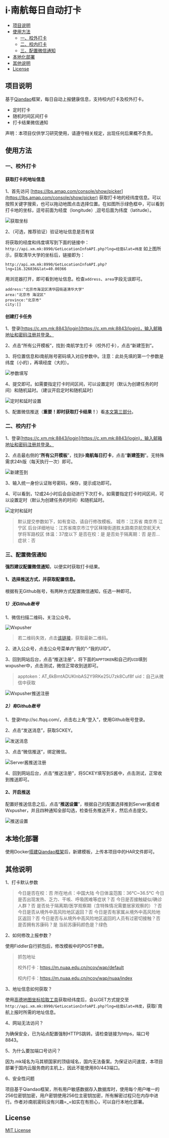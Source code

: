# i·南航每日自动打卡
  * [项目说明](#项目说明)
  * [使用方法](#使用方法)
    + [一、校外打卡](#一校外打卡)
    + [二、校内打卡](#二校内打卡)
    + [三、配置微信通知](#三配置微信通知)
  * [本地化部署](#本地化部署)
  * [其他说明](#其他说明)
  * [License](#License)

## 项目说明

基于[Qiandao](https://github.com/AragonSnow/qiandao)框架，每日自动上报健康信息，支持校内打卡及校外打卡。

- 定时打卡
- 随机时间区间打卡
- 打卡结果微信通知

声明：本项目仅供学习研究使用，请遵守相关规定，出现任何后果概不负责。


## 使用方法
### 一、校外打卡

#### 获取打卡的地址信息

1、首先访问 [https://lbs.amap.com/console/show/picker](https://lbs.amap.com/console/show/picker) 获取打卡地的经纬度信息。可以按照关键字搜索，也可以拖动地图点击选择位置。在如图所示绿色框中，可以看到打卡地的坐标，逗号前面为经度（longitude）,逗号后面为纬度（latitude）。

![获取坐标](https://cdn.nlark.com/yuque/0/2021/png/387341/1611674457904-2570e4c2-af58-43cd-bcb1-5f50575df668.png)

2、（可选，推荐验证）验证地址信息是否有误

将获取的经度和纬度填写到下面的链接中：
```http://api.xm.mk:8990/GetLocationInfoAPI.php?lng=经度&lat=纬度```
如上图所示，获取清华大学的坐标后，链接即为：

```http://api.xm.mk:8990/GetLocationInfoAPI.php?lng=116.326836&lat=40.00366```

用浏览器打开，即可看到地址信息。检查`address`、`area`字段无误即可。

```geo_info_api:{"type":"complete","info":"SUCCESS","status":1,"position":{"Q":"40.00366","R":"116.326836","lng":"116.326836","lat":"40.00366"},"message":"Get ipLocation failed.Get geolocation success.Convert Success.Get address success.","accuracy":100,"isConverted":"true","addressComponent":{"citycode":"010","adcode":"110108","businessAreas":[],"neighborhoodType":"","neighborhood":"","building":"","buildingType":"","street":"双清路","streetNumber":"30号","country":"中国","province":"北京市","city":[],"district":"海淀区","township":"清华园街道"},"formattedAddress":"北京市海淀区清华园街道清华大学","roads":[],"crosses":[],"pois":[]}
address:"北京市海淀区清华园街道清华大学"
area:"北京市 海淀区"
province:"北京市"
city:[]
```

#### 创建打卡任务

1、登录[https://c.xm.mk:8843/login](https://c.xm.mk:8843/login)，输入邮箱地址和密码注册并登录。

2、点击“所有公开模板”，找到·南航学生打卡（校外打卡），点击“新建签到”。

3、将位置信息和i南航账号密码填入对应参数中。注意：此处先填的第一个参数是纬度（小的），再填经度（大的）。

![参数填写](https://cdn.nlark.com/yuque/0/2021/png/387341/1611675625376-330a5538-9560-4665-a72a-232b2ad4dec1.png)

4、提交即可。如需要指定打卡时间区间，可以设置定时（默认为创建任务的时间）和随机延时。（建议开启定时和随机延时）

![定时和延时设置](https://cdn.nlark.com/yuque/0/2021/png/387341/1609440468875-d6a92a05-b474-4e19-b303-feecf1087209.png)

5、配置微信推送（**重要！即时获取打卡结果！**）看[本文第三部分](https://github.com/Xm798/NUAA_NCoV_Checkin#%E4%B8%89%E9%85%8D%E7%BD%AE%E5%BE%AE%E4%BF%A1%E9%80%9A%E7%9F%A5)。

### 二、校内打卡

1、登录[https://c.xm.mk:8843/login](https://c.xm.mk:8843/login)，输入邮箱地址和密码注册并登录。

2、点击最右侧的“**所有公开模板**”，找到**i·南航每日打卡**，点击“**新建签到**”。无特殊需求24h版（每天执行一次）即可。

![新建签到](https://cdn.nlark.com/yuque/0/2021/png/387341/1609437302246-f3fad3de-2e84-40ff-8187-dc903d4d5082.png)

3、输入统一身份认证账号密码，保存，提示成功即可。

4、可以看到，12或24小时后会自动进行下次打卡。如需要指定打卡时间区间，可以设置定时（默认为创建任务的时间）和随机延时。

![定时和延时](https://cdn.nlark.com/yuque/0/2021/png/387341/1609440468875-d6a92a05-b474-4e19-b303-feecf1087209.png)

>默认提交参数如下，如有变动，请自行修改模板。
>城市：江苏省 南京市 江宁区
>后台详细地址：江苏省南京市江宁区秣陵街道胜太路南京航空航天大学将军路校区
>体温：37度以下
>是否在校：是 
>是否处于隔离期：否
>是否…症状：否

### 三、配置微信通知

**强烈建议配置微信通知**，以便实时获取打卡结果。

#### 1、选择推送方式，并获取配置信息。

根据有无Github账号，有两种方式配置微信通知，任选一种即可。

##### 1）无Github账号

1、微信扫描二维码，关注公众号。

![Wxpusher](https://cdn.nlark.com/yuque/0/2021/png/387341/1609436580196-ef214509-6381-4b42-b3d5-649c2fd08647.png)

> 若二维码失效，点击[该链接](https://wxpusher.zjiecode.com/api/qrcode/mXi7eo7PRb1F5pLh5AsQ7cGyLri7wTIhNkcatc6PxWKzutdAhAJWA6jHB3paQsRP.jpg)，获取最新二维码。

2、进入公众号，点击公众号菜单内“我的”-“我的UID”。

3、回到网站后台，点击“推送注册”，将下面的`APPTOKEN`和自己的`UID`填到wxpusher中，点击测试，微信正常收到送即可。

> apptoken：AT_6kBmtADUKlnbAS2Y9RKe25U7zk8Cuf8f
> uid：自己从微信中获取 

![Wxpusher推送注册](https://cdn.nlark.com/yuque/0/2021/png/387341/1609436709323-95703aea-b494-448c-82ea-1b7a01b50915.png)

##### 2）有Github账号

1、登录http://sc.ftqq.com/，点击右上角“登入”，使用Github账号登录。

2、点击“发送消息”，获取SCKEY。

![发送消息](https://cdn.nlark.com/yuque/0/2021/png/387341/1609436092812-15db93ff-f48b-45be-a379-ea1c9c25cbbe.png)

3、点击“微信推送”，绑定微信。

![Server酱推送注册](https://cdn.nlark.com/yuque/0/2021/png/387341/1609436185442-27bd60a6-59fd-4366-a7f2-af6fa47e176d.png)

4、回到网站后台，点击“推送注册”，将SCKEY填写到S酱中，点击测试，正常收到推送即可。

#### 2、开启推送

配置好推送信息之后，点击“**推送设置**”，根据自己的配置选择推到Server酱或者Wxpusher，并且四种通知全部勾选，检查任务推送开关，然后点击提交。

![推送设置](https://cdn.nlark.com/yuque/0/2021/png/387341/1609436964595-8c13ca8e-0c64-47d7-a6af-16c69579e3df.png)

## 本地化部署
使用Docker[搭建Qiandao框架](ttps://github.com/AragonSnow/qiandao)后，新建模板，上传本项目中的HAR文件即可。

## 其他说明

1、打卡默认参数

> 今日是否在校：否
> 所在地点：中国大陆
> 今日体温范围：36℃~36.5℃
> 今日是否出现发热、乏力、干咳、呼吸困难等症状？否
> 今日是否接触疑似/确诊人群？否
> 是否处于隔离期/医学观察期（含特殊情况需要居家观察的）？否
> 今日是否从境外中高风险地区返回？否
> 今日是否有家属从境外中高风险地区返回？否
> 今日是否与从境外中高风险地区返回的人员有过密切接触？否
> 是否拥有苏康码？是
> 当前苏康码颜色是？绿色

2、如何修改上报参数？

使用Fiddler自行抓包后，修改模板中的POST参数。

> 抓包地址
>
> 校外打卡：https://m.nuaa.edu.cn/ncov/wap/default
>
> 校内打卡：https://m.nuaa.edu.cn/ncov/wap/nuaa/index

3、地址信息如何获取？

使用[高德地图坐标拾取工具]( https://lbs.amap.com/console/show/picker)获取经纬度后，会以GET方式提交至`http://api.xm.mk:8990/GetLocationInfoAPI.php?lng=经度&lat=纬度`，获取i`南航上报时所需的地址信息。

4、网站无法访问？

为确保安全，已为站点配置强制HTTPS跳转。请检查链接为https，端口号8843。

5、为什么要加端口号访问？

因为.mk域名为马其顿国家的顶级域名，国内无法备案。为保证访问速度，本项目部署于国内云服务商的主机上，因此不能使用80/443端口。

6、安全性问题

项目基于Qiandao框架，所有用户敏感数据存入数据库时，使用每个用户唯一的256位密钥加密，用户密钥使用256位主密钥加密，所有解密过程只在内存中进行。作者对i南航密码没有兴趣=_=如实在有担心，可以自行本地化部署。

## License

[MIT License](https://github.com/Xm798/NUAA_NCoV_Checkin/blob/master/LICENSE)